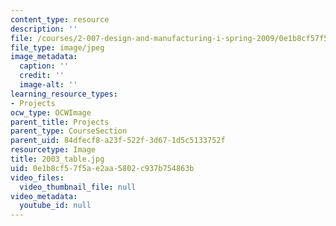 ```yaml
---
content_type: resource
description: ''
file: /courses/2-007-design-and-manufacturing-i-spring-2009/0e1b8cf57f5ae2aa5802c937b754863b_2003_table.jpg
file_type: image/jpeg
image_metadata:
  caption: ''
  credit: ''
  image-alt: ''
learning_resource_types:
- Projects
ocw_type: OCWImage
parent_title: Projects
parent_type: CourseSection
parent_uid: 84dfecf8-a23f-522f-3d67-1d5c5133752f
resourcetype: Image
title: 2003_table.jpg
uid: 0e1b8cf5-7f5a-e2aa-5802-c937b754863b
video_files:
  video_thumbnail_file: null
video_metadata:
  youtube_id: null
---
```

